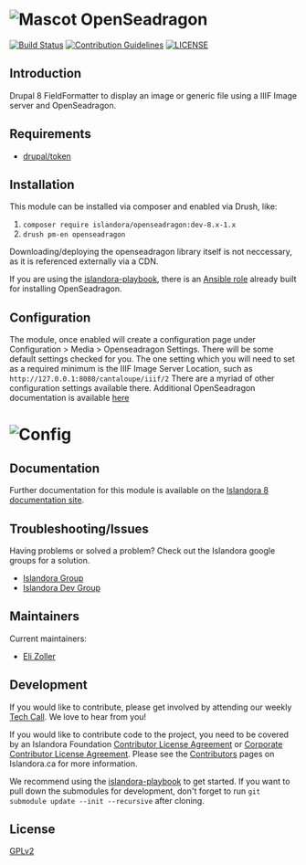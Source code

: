 # ![Mascot](https://user-images.githubusercontent.com/5439169/65790675-0242b600-e115-11e9-817f-e31c41bf2ece.png) OpenSeadragon
[![Build Status](https://travis-ci.com/Islandora/openseadragon.png?branch=8.x-1.x)](https://travis-ci.com/Islandora/openseadragon)
[![Contribution Guidelines](http://img.shields.io/badge/CONTRIBUTING-Guidelines-blue.svg)](./CONTRIBUTING.md)
[![LICENSE](https://img.shields.io/badge/license-GPLv2-blue.svg?style=flat-square)](./LICENSE)

## Introduction

Drupal 8 FieldFormatter to display an image or generic file using a IIIF Image server and OpenSeadragon.

## Requirements

* [drupal/token](https://www.drupal.org/project/token)

## Installation

This module can be installed via composer and enabled via Drush, like:
1. `composer require islandora/openseadragon:dev-8.x-1.x`
1. `drush pm-en openseadragon`

Downloading/deploying the openseadragon library itself is not neccessary, as it is referenced externally via a CDN.

If you are using the [islandora-playbook](https://github.com/Islandora-Devops/islandora-playbook), there is an [Ansible role](https://github.com/Islandora-Devops/ansible-role-drupal-openseadragon) already built for installing OpenSeadragon.

## Configuration

The module, once enabled will create a configuration page under Configuration > Media > Openseadragon Settings.
There will be some default settings checked for you. The one setting which you will need to set as a required minimum is the IIIF Image Server Location, such as `http://127.0.0.1:8080/cantaloupe/iiif/2`
There are a myriad of other configuration settings available there. Additional OpenSeadragon documentation is available [here](https://openseadragon.github.io/#examples-and-features)
# ![Config](https://user-images.githubusercontent.com/5439169/65790661-fd7e0200-e114-11e9-8d71-86b5f949d870.png)


## Documentation

Further documentation for this module is available on the [Islandora 8 documentation site](https://islandora.github.io/documentation/).

## Troubleshooting/Issues

Having problems or solved a problem? Check out the Islandora google groups for a solution.

* [Islandora Group](https://groups.google.com/forum/?hl=en&fromgroups#!forum/islandora)
* [Islandora Dev Group](https://groups.google.com/forum/?hl=en&fromgroups#!forum/islandora-dev)

## Maintainers

Current maintainers:

* [Eli Zoller](https://github.com/elizoller)


## Development

If you would like to contribute, please get involved by attending our weekly [Tech Call](https://github.com/Islandora/documentation/wiki). We love to hear from you!

If you would like to contribute code to the project, you need to be covered by an Islandora Foundation [Contributor License Agreement](http://islandora.ca/sites/default/files/islandora_cla.pdf) or [Corporate Contributor License Agreement](http://islandora.ca/sites/default/files/islandora_ccla.pdf). Please see the [Contributors](http://islandora.ca/resources/contributors) pages on Islandora.ca for more information.

We recommend using the [islandora-playbook](https://github.com/Islandora-Devops/islandora-playbook) to get started. If you want to pull down the submodules for development, don't forget to run `git submodule update --init --recursive` after cloning.

## License

[GPLv2](./LICENSE)
